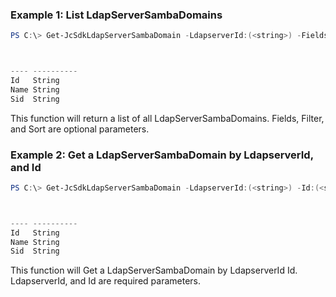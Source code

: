 ### Example 1: List LdapServerSambaDomains
```powershell
PS C:\> Get-JcSdkLdapServerSambaDomain -LdapserverId:(<string>) -Fields:(<string[]>) -Filter:(<string[]>) -Sort:(<string[]>)



---- ----------
Id   String
Name String
Sid  String


```

This function will return a list of all LdapServerSambaDomains. Fields, Filter, and Sort are optional parameters.

### Example 2: Get a LdapServerSambaDomain by LdapserverId, and Id
```powershell
PS C:\> Get-JcSdkLdapServerSambaDomain -LdapserverId:(<string>) -Id:(<string>)



---- ----------
Id   String
Name String
Sid  String


```

This function will Get a LdapServerSambaDomain by LdapserverId Id. LdapserverId, and Id are required parameters.

